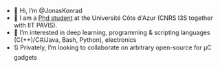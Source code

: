 - 👋 Hi, I’m @JonasKonrad
- 🤖 I am a [Phd student](https://webusers.i3s.unice.fr/~konrad/) at the Université Côte d'Azur (CNRS I3S together with IIT PAVIS).
- 👀 I’m interested in deep learning, programming & scripting languages (C(++)/C#/Java, Bash, Python), electronics
- 🔃 Privately, I’m looking to collaborate on arbitrary open-source for µC gadgets
